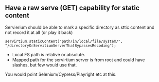 ## Have a raw serve (GET) capability for static content

Servierium should be able to mark a specific directory as sttic content and not record it at all (or play it back)

```
servirtium.staticContent("path/in/local/file/system/", "/directoryOnServitiumServerThatBypassesRecoding");
```

* Local FS path is relative or absolute.  
* Mapped path for the servirtium server is from root and could have slashes, but few would use that.

You would point Selenium/Cypress/Playright etc at this.
